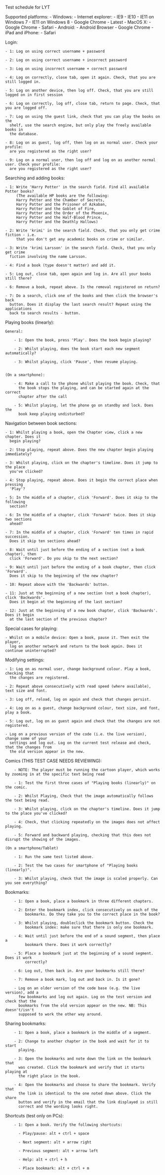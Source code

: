 Test schedule for LYT

Supported platforms:
    - Windows:
        - Internet explorer:
            - IE9
            - IE10
            - IE11 on Windows 7
            - IE11 on Windows 8
        - Google Chrome
            - Latest
    - MacOS X:
        - Google Chrome
        - Safari
    - Android:
        - Android Browser
        - Google Chrome
    - iPad and iPhone:
        - Safari

Login:

    - 1: Log on using correct username + password

    - 2: Log on using correct username + incorrect password

    - 3: Log on using incorrect username + correct password

    - 4: Log on correctly, close tab, open it again. Check, that you are still logged in.

    - 5: Log on another device, then log off. Check, that you are still logged on in first session

    - 6: Log on correctly, log off, close tab, return to page. Check, that you are logged off.

    - 7: Log on using the guest link, check that you can play the books on the
      shelf, use the search engine, but only play the freely available books in
      the database.

    - 8: Log on as guest, log off, then log on as normal user. Check your profile:
      are you registered as the right user?

    - 9: Log on a normal user, then log off and log on as another normal user. Check your profile:
      are you registered as the right user?


Searching and adding books:

    - 1: Write 'Harry Potter' in the search field. Find all available Potter books?
         (The available HP books are the following:
         Harry Potter and the Chamber of Secrets,
         Harry Potter and the Prisoner of Azkaban,
         Harry Potter and the Goblet of Fire,
         Harry Potter and the Order of the Phoenix,
         Harry Potter and the Half-Blood Prince,
         Harry Potter and the Deathly Hallows)

    - 2: Write 'krimi' in the search field. Check, that you only get crime fiction - i.e.
         that you don't get any academic books on crime or similar.

    - 3: Write 'krimi Larsson' in the search field. Check, that you only get crime
      fiction involving the name Larsson.

    - 4: Find a book (type doesn't matter) and add it.

    - 5: Log out, close tab, open again and log in. Are all your books still there?

    - 6: Remove a book, repeat above. Is the removal registered on return?

    - 7: Do a search, click one of the books and then click the browser's back
      button. Does it display the last search result? Repeat using the applications
      back to search results - button.


Playing books (linearly):

    General:

        - 1: Open the book, press 'Play'. Does the book begin playing?

        - 2: Whilst playing, does the book start each new segment automatically?

        - 3: Whilst playing, click 'Pause', then resume playing.


    (On a smartphone):

        - 4: Make a call to the phone whilst playing the book. Check, that
          the book stops the playing, and can be started again at the correct
          chapter after the call

        - 5: Whilst playing, let the phone go on standby and lock. Does the
          book keep playing undisturbed?


Navigation between book sections:

    - 1: Whilst playing a book, open the Chapter view, click a new chapter. Does it
      begin playing?

    - 2: Stop playing, repeat above. Does the new chapter begin playing immediately?

    - 3: Whilst playing, click on the chapter's timeline. Does it jump to the place
      you've clicked?

    - 4: Stop playing, repeat above. Does it begin the correct place when pressing
      'Play'?

    - 5: In the middle of a chapter, click 'Forward'. Does it skip to the following
      section?

    - 6: In the middle of a chapter, click 'Forward' twice. Does it skip two sections
      ahead?

    - 7: In the middle of a chapter, click 'Forward' ten times in rapid succession.
      Does it skip ten sections ahead?

    - 8: Wait until just before the ending of a section (not a book chapter), then
      click 'Forward'. Do you skip to the next section?

    - 9: Wait until just before the ending of a book chapter, then click 'Forward'.
      Does it skip to the beginning of the new chapter?

    - 10: Repeat above with the 'Backwards' button.

    - 11: Just at the beginning of a new section (not a book chapter), click 'Backwards'.
      Does it begin at the beginning of the last section?

    - 12: Just at the beginning of a new book chapter, click 'Backwards'. Does it begin
      at the last section of the previous chapter?


Special cases for playing:

    - Whilst on a mobile device: Open a book, pause it. Then exit the player,
      log on another network and return to the book again. Does it continue uninterrupted?


Modifying settings:

    - 1: Log on as normal user, change background colour. Play a book, checking that
      the changes are registered.

    - 2: Repeat above consecutively with read speed (where available), text size and font.

    - 3: Log off, reload, log on again and check that changes persist.

    - 4: Log on as a guest, change background colour, text size, and font, play a book.

    - 5: Log out, log on as guest again and check that the changes are not registered.

    - Log on a previous version of the code (i.e. the live version), change some of your
      settings and log out. Log on the current test release and check, that the changes from
      the old version appear in the new.


Comics (THIS TEST CASE NEEDS REVIEWING):

        - NOTE: The player must be running the cartoon player, which works by zooming in at the specific text being read

        - 1: Test the first three cases of "Playing books (linearly)" on the comic.

        - 2: Whilst Playing, Check that the image automatically follows the text being read.

        - 3: Whilst playing, click on the chapter's timeline. Does it jump to the place you've clicked?

        - 4: Check, that clicking repeatedly on the images does not affect playing.

        - 5: Forward and backward playing, checking that this does not disrupt the showing of the images.

    (On a smartphone/Tablet)

        - 1: Run the same test listed above.

        - 2: Test the two cases for smartphone of "Playing books (linearly)".

        - 3: Whilst playing, check that the image is scaled properly. Can you see everything?

Bookmarks:

        - 1: Open a book, place a bookmark in three different chapters.

        - 2: Enter the bookmark index, click consecutively on each of the
             bookmarks. Do they take you to the correct place in the book?

        - 3: Whilst playing, doubleclick the bookmark button. Check the
             bookmark index: make sure that there is only one bookmark.

        - 4: Wait until just before the end of a sound segment, then place a
             bookmark there. Does it work correctly?

        - 5: Place a bookmark just at the beginning of a sound segment. Does it work
             correctly?

        - 6: Log out, then back in. Are your bookmarks still there?

        - 7: Remove a book mark, log out and back in. Is it gone?

        - Log on an older version of the code base (e.g. the live version), add a
          few bookmarks and log out again. Log on the test version and check that the
          bookmarks from the old version appear on the new. NB: This doesn't/isn't
          supposed to work the other way around.

Sharing bookmarks:

        - 1: Open a book, place a bookmark in the middle of a segment.

        - 2: Change to another chapter in the book and wait for it to start
          playing.

        - 3: Open the bookmarks and note down the link on the bookmark that
          was created. Click the bookmark and verify that it starts playing at
          the right place in the book.

        - 4: Open the bookmarks and choose to share the bookmark. Verify that
          the link is identical to the one noted down above. Click the share
          button and verify in the email that the link displayed is still
          correct and the wording looks right.

Shortcuts (test only on PCs):

        - 1: Open a book. Verify the following shortcuts:

          - Play/pause: alt + ctrl + space

          - Next segment: alt + arrow right

          - Previous segment: alt + arrow left

          - Help: alt + ctrl + h

          - Place bookmark: alt + ctrl + m

